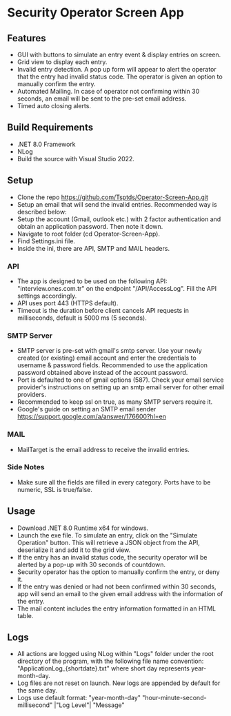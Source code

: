 # Security Operator Screen App
## Features
- GUI with buttons to simulate an entry event & display entries on screen.
- Grid view to display each entry.
- Invalid entry detection. A pop up form will appear to alert the operator that the entry had invalid status code. The operator is given an option to manually confirm the entry.
- Automated Mailing. In case of operator not confirming within 30 seconds, an email will be sent to the pre-set email address.
- Timed auto closing alerts.
## Build Requirements
- .NET 8.0 Framework
- NLog
- Build the source with Visual Studio 2022.
## Setup
- Clone the repo https://github.com/Tsptds/Operator-Screen-App.git
- Setup an email that will send the invalid entries. Recommended way is described below:
- Setup the account (Gmail, outlook etc.) with 2 factor authentication and obtain an application password. Then note it down.
- Navigate to root folder (cd Operator-Screen-App).
- Find Settings.ini file.
- Inside the ini, there are API, SMTP and MAIL headers.
### API
- The app is designed to be used on the following API: "interview.ones.com.tr" on the endpoint "/API/AccessLog". Fill the API settings accordingly.
- API uses port 443 (HTTPS default).
- Timeout is the duration before client cancels API requests in milliseconds, default is 5000 ms (5 seconds).
### SMTP Server
- SMTP server is pre-set with gmail's smtp server. Use your newly created (or existing) email account and enter the credentials to username & password fields. Recommended to use the application password obtained above instead of the account password.
- Port is defaulted to one of gmail options (587). Check your email service provider's instructions on setting up an smtp email server for other email providers.
- Recommended to keep ssl on true, as many SMTP servers require it.
- Google's guide on setting an SMTP email sender https://support.google.com/a/answer/176600?hl=en
### MAIL
- MailTarget is the email address to receive the invalid entries.
### Side Notes
- Make sure all the fields are filled in every category. Ports have to be numeric, SSL is true/false.
## Usage
- Download .NET 8.0 Runtime x64 for windows.
- Launch the exe file. To simulate an entry, click on the "Simulate Operation" button. This will retrieve a JSON object from the API, deserialize it and add it to the grid view.
- If the entry has an invalid status code, the security operator will be alerted by a pop-up with 30 seconds of countdown.
- Security operator has the option to manually confirm the entry, or deny it.
- If the entry was denied or had not been confirmed within 30 seconds, app will send an email to the given email address with the information of the entry.
- The mail content includes the entry information formatted in an HTML table.
## Logs
- All actions are logged using NLog within "Logs" folder under the root directory of the program, with the following file name convention:
"ApplicationLog_{shortdate}.txt" where short day represents year-month-day.
- Log files are not reset on launch. New logs are appended by default for the same day.
- Logs use default format:
"year-month-day" "hour-minute-second-millisecond" |"Log Level"| "Message"